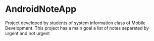 # AndroidNoteApp
Project developed by students of system information class of Mobile Development. This project has a main goal a list of notes separeted by urgent and not urgent
